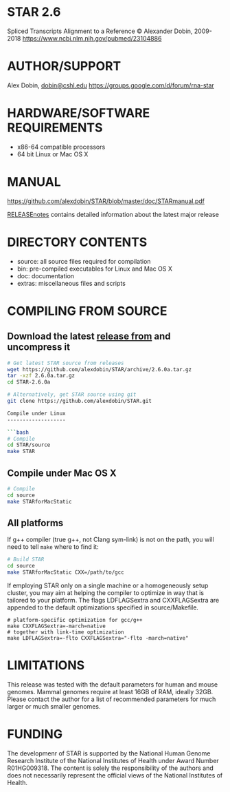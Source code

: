 STAR 2.6
========
Spliced Transcripts Alignment to a Reference
© Alexander Dobin, 2009-2018
https://www.ncbi.nlm.nih.gov/pubmed/23104886

AUTHOR/SUPPORT
==============
Alex Dobin, dobin@cshl.edu
https://groups.google.com/d/forum/rna-star

HARDWARE/SOFTWARE REQUIREMENTS
==============================
  * x86-64 compatible processors
  * 64 bit Linux or Mac OS X 

MANUAL
======
https://github.com/alexdobin/STAR/blob/master/doc/STARmanual.pdf

[RELEASEnotes](https://github.com/alexdobin/STAR/blob/master/RELEASEnotes.md) contains detailed information about the latest major release

DIRECTORY CONTENTS
==================
  * source: all source files required for compilation
  * bin: pre-compiled executables for Linux and Mac OS X
  * doc: documentation
  * extras: miscellaneous files and scripts

COMPILING FROM SOURCE
=====================

Download the latest [release from](https://github.com/alexdobin/STAR/releases) and uncompress it
--------------------------------------------------------

```bash
# Get latest STAR source from releases
wget https://github.com/alexdobin/STAR/archive/2.6.0a.tar.gz
tar -xzf 2.6.0a.tar.gz
cd STAR-2.6.0a

# Alternatively, get STAR source using git
git clone https://github.com/alexdobin/STAR.git

Compile under Linux
-------------------

```bash
# Compile
cd STAR/source
make STAR
```

Compile under Mac OS X
----------------------

```bash
# Compile
cd source
make STARforMacStatic
```

All platforms
-------------

If g++ compiler (true g++, not Clang sym-link) is not on the path, you will need to tell `make` where to find it:

```bash
# Build STAR
cd source
make STARforMacStatic CXX=/path/to/gcc
```

If employing STAR only on a single machine or a homogeneously setup cluster, you may aim at helping the compiler to optimize in way that is tailored to your platform. The flags LDFLAGSextra and CXXFLAGSextra are appended to the default optimizations specified in source/Makefile.

```
# platform-specific optimization for gcc/g++
make CXXFLAGSextra=-march=native
# together with link-time optimization
make LDFLAGSextra=-flto CXXFLAGSextra="-flto -march=native"
```


LIMITATIONS
===========
This release was tested with the default parameters for human and mouse genomes.
Mammal genomes require at least 16GB of RAM, ideally 32GB.
Please contact the author for a list of recommended parameters for much larger or much smaller genomes.


FUNDING
=======
The developmenr of STAR is supported by the National Human Genome Research Institute of
the National Institutes of Health under Award Number R01HG009318. 
The content is solely the responsibility of the authors and does not necessarily represent the official views of the National Institutes of Health.
